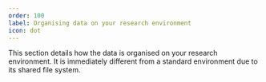 ```yaml
---
order: 100
label: Organising data on your research environment
icon: dot
---
```

This section details how the data is organised on your research environment. It is immediately different from a standard environment due to its shared file system.
